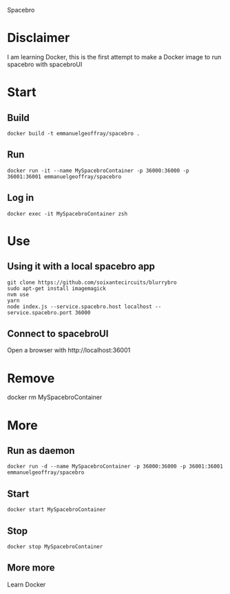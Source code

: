 Spacebro

# Disclaimer

I am learning Docker, this is the first attempt to make a Docker image to run spacebro with spacebroUI

# Start

## Build

```
docker build -t emmanuelgeoffray/spacebro .
```

## Run

```
docker run -it --name MySpacebroContainer -p 36000:36000 -p 36001:36001 emmanuelgeoffray/spacebro
```

## Log in

```
docker exec -it MySpacebroContainer zsh
```

# Use

## Using it with a local spacebro app

```
git clone https://github.com/soixantecircuits/blurrybro
sudo apt-get install imagemagick
nvm use
yarn
node index.js --service.spacebro.host localhost --service.spacebro.port 36000
```

## Connect to spacebroUI

Open a browser with http://localhost:36001

# Remove

docker rm MySpacebroContainer

# More

## Run as daemon

```
docker run -d --name MySpacebroContainer -p 36000:36000 -p 36001:36001 emmanuelgeoffray/spacebro
```

## Start

```
docker start MySpacebroContainer
```

## Stop

```
docker stop MySpacebroContainer
```

## More more

Learn Docker
